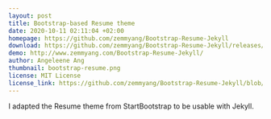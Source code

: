 ```yaml
---
layout: post
title: Bootstrap-based Resume theme
date: 2020-10-11 02:11:04 +02:00
homepage: https://github.com/zemmyang/Bootstrap-Resume-Jekyll
download: https://github.com/zemmyang/Bootstrap-Resume-Jekyll/releases/tag/v1.0
demo: http://www.zemmyang.com/Bootstrap-Resume-Jekyll/
author: Angeleene Ang
thumbnail: bootstrap-resume.png
license: MIT License
license_link: https://github.com/zemmyang/Bootstrap-Resume-Jekyll/blob/main/LICENSE
---
```


I adapted the Resume theme from StartBootstrap to be usable with Jekyll.
